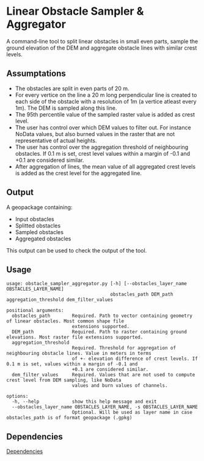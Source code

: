 # Linear Obstacle Sampler & Aggregator
A command-line tool to split linear obstacles in small even parts, sample the ground elevation of the DEM and aggregate obstacle lines with similar crest levels.

## Assumptations
* The obstacles are split in even parts of 20 m.
* For every vertice on the line a 20 m long perpendicular line is created to each side of the obstacle with a resolution of 1m (a vertice atleast every 1m). The DEM is sampled along this line.
* The 95th percentile value of the sampled raster value is added as crest level.
* The user has control over which DEM values to filter out. For instance NoData values, but also burned values in the raster that are not representative of actual heights.
* The user has control over the aggregation threshold of neighbouring obstacles. If 0.1 m is set, crest level values within a margin of -0.1 and +0.1 are considered similar.
* After aggregation of lines, the mean value of all aggregated crest levels is added as the crest level for the aggregated line.

## Output
A geopackage containing:
* Input obstacles
* Splitted obstacles
* Sampled obstacles
* Aggregated obstacles

This output can be used to check the output of the tool.

## Usage
```
usage: obstacle_sampler_aggregator.py [-h] [--obstacles_layer_name OBSTACLES_LAYER_NAME]
                                      obstacles_path DEM_path aggregation_threshold dem_filter_values

positional arguments:
  obstacles_path        Required. Path to vector containing geometry of linear obstacles. Most common shape file
                        extensions supported.
  DEM_path              Required. Path to raster containing ground elevations. Most raster file extensions supported.
  aggregation_threshold
                        Required. Threshold for aggregation of neighbouring obstacle lines. Value in meters in terms
                        of +- elevation difference of crest levels. If 0.1 m is set, values within a margin of -0.1 and
                        +0.1 are considered similar.
  dem_filter_values     Required. Values that are not used to compute crest level from DEM sampling, like NoData
                        values and burn values of channels.

options:
  -h, --help            show this help message and exit
  --obstacles_layer_name OBSTACLES_LAYER_NAME, -s OBSTACLES_LAYER_NAME
                        Optional. Will be used as layer name in case obstacles_path is of format geopackage (.gpkg)
```

## Dependencies
[Dependencies](dep)



